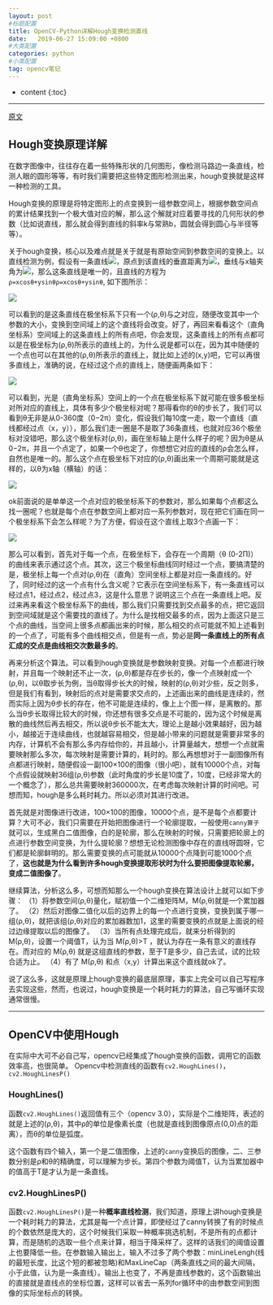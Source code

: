 ```yaml
---
layout: post
#标题配置
title: OpenCV-Python详解Hough变换检测直线
date:   2019-06-27 15:09:00 +0800
#大类配置
categories: python
#小类配置
tag: opencv笔记
---
```


* content
{:toc}

---

[原文](https://blog.csdn.net/on2way/article/details/47028969) 

## Hough变换原理详解

在数字图像中，往往存在着一些特殊形状的几何图形，像检测马路边一条直线，检测人眼的圆形等等，有时我们需要把这些特定图形检测出来，hough变换就是这样一种检测的工具。

Hough变换的原理是将特定图形上的点变换到一组参数空间上，根据参数空间点的累计结果找到一个极大值对应的解，那么这个解就对应着要寻找的几何形状的参数（比如说直线，那么就会得到直线的斜率k与常熟b，圆就会得到圆心与半径等等）。

关于hough变换，核心以及难点就是关于就是有原始空间到参数空间的变换上。以直线检测为例，假设有一条直线![](http://latex.codecogs.com/svg.latex?\L)，原点到该直线的垂直距离为![](http://latex.codecogs.com/svg.latex?\rho)，垂线与x轴夹角为![](http://latex.codecogs.com/svg.latex?\theta)，那么这条直线是唯一的，且直线的方程为 `ρ=xcosθ+ysinθρ=xcosθ+ysinθ`, 如下图所示：

![](/styles/images/2019-06-26-detals-of-hough/l.jpg)

可以看到的是这条直线在极坐标系下只有一个(ρ,θ)与之对应，随便改变其中一个参数的大小，变换到空间域上的这个直线将会改变。好了，再回来看看这个（直角坐标系）空间域上的这条直线上的所有点吧，你会发现，这条直线上的所有点都可以是在极坐标为(ρ,θ)所表示的直线上的，为什么说是都可以在，因为其中随便的一个点也可以在其他的(ρ,θ)所表示的直线上，就比如上述的(x,y)吧，它可以再很多直线上，准确的说，在经过这个点的直线上，随便画两条如下： 

![](/styles/images/2019-06-26-detals-of-hough/2.jpg)

可以看到，光是（直角坐标系）空间上的一个点在极坐标系下就可能在很多极坐标对所对应的直线上，具体有多少个极坐标对呢？那得看你的θ的步长了，我们可以看到θ无非是从0-360度（0−2π）变化，假设我们每10度一走，取一个直线（直线都经过点（x，y）），那么我们走一圈是不是取了36条直线，也就对应36个极坐标对没错吧，那么这个极坐标对(ρ,θ)，画在坐标轴上是什么样子的呢？因为θ是从0−2π，并且一个点定了，如果一个θ也定了，你想想它对应的直线的ρ会怎么样，自然也是唯一的。那么这个点在极坐标下对应的(ρ,θ)画出来一个周期可能就是这样的，以θ为x轴（横轴）的话：

![](/styles/images/2019-06-26-detals-of-hough/3.jpg)

ok前面说的是单单这一个点对应的极坐标系下的参数对，那么如果每个点都这么找一圈呢？也就是每个点在参数空间上都对应一系列参数对，现在把它们画在同一个极坐标系下会怎么样呢？为了方便，假设在这个直线上取3个点画一下： 

![](/styles/images/2019-06-26-detals-of-hough/4.jpg)

那么可以看到，首先对于每一个点，在极坐标下，会存在一个周期（θ (0-2Π)）的曲线来表示通过这个点。其次，这三个极坐标曲线同时经过一个点，要搞清楚的是，极坐标上每一个点对(ρ,θ)在（直角）空间坐标上都是对应一条直线的。好了，同时经过的这一个点有什么含义呢？它表示在空间坐标系下，有一条直线可以经过点1，经过点2，经过点3，这是什么意思？说明这三个点在一条直线上吧。反过来再来看这个极坐标系下的曲线，那么我们只需要找到交点最多的点，把它返回到空间域就是这个需要找的直线了。为什么是找相交最多的点，因为上面这只是三个点的曲线，当空间上很多点都画出来的时候，那么相交的点可能就不知上述看到的一个点了，可能有多个曲线相交点，但是有一点，势必是**同一条直线上的所有点汇成的交点是曲线相交次数最多的**。

再来分析这个算法。可以看到hough变换就是参数映射变换。对每一个点都进行映射，并且每一个映射还不止一次，(ρ,θ)都是存在步长的，像一个点映射成一个(ρ,θ)，以θ取步长为例，当θ取得步长大的时候，映射的(ρ,θ)对少些，反之则多，但是我们有看到，映射后的点对是需要求交点的，上述画出来的曲线是连续的，然而实际上因为θ步长的存在，他不可能是连续的，像上上个图一样，是离散的。那么当θ步长取得比较大的时候，你还想有很多交点是不可能的，因为这个时候是离散的曲线然后再去相交，所以说θ步长不能太大，理论上是越小效果越好，因为越小，越接近于连续曲线，也就越容易相交，但是越小带来的问题就是需要非常多的内存，计算机不会有那么多内存给你的，并且越小，计算量越大，想想一个点就需要映射那么多次，每次映射是需要计算的，耗时的。那么再想想对于一副图像所有点都进行映射，随便假设一副100×100的图像（很小吧），就有10000个点，对每个点假设就映射36组(ρ,θ)参数（此时角度的步长是10度了，10度，已经非常大的一个概念了），那么总共需要映射360000次，在考虑每次映射计算的时间吧。可想而知，hough是多么耗时耗力。所以必须对其进行改进。

首先就是对图像进行改进，100×100的图像，10000个点，是不是每个点都要计算？大可不必，我们只需要在开始把图像进行一个轮廓提取，一般使用`canny算子`就可以，生成黑白二值图像，白的是轮廓，那么在映射的时候，只需要把轮廓上的点进行参数空间变换，为什么提轮廓？想想无论检测图像中存在的直线呀圆呀，它们都是轮廓鲜明的。那么需要变换的点可能就从10000个点降到可能1000个点了，**这也就是为什么看到许多hough变换提取形状时为什么要把图像提取轮廓，变成二值图像了**。

继续算法，分析这么多，可想而知那么一个hough变换在算法设计上就可以如下步骤： 
（1）将参数空间(ρ,θ)量化，赋初值一个二维矩阵M，M(ρ,θ)就是一个累加器了。 
（2）然后对图像二值化以后的边界上的每一个点进行变换，变换到属于哪一组(ρ,θ)，就把该组(ρ,θ)对应的累加器数加1，这里的需要变换的点就是上面说的经过边缘提取以后的图像了。 
（3）当所有点处理完成后，就来分析得到的M(ρ,θ)，设置一个阈值T，认为当 M(ρ,θ)>T ，就认为存在一条有意义的直线存在。而对应的 M(ρ,θ) 就是这组直线的参数，至于T是多少，自己去试，试的比较合适为止。 
（4）有了 M(ρ,θ) 和点（x,y）计算出来这个直线就ok了。

说了这么多，这就是原理上hough变换的最底层原理，事实上完全可以自己写程序去实现这些，然而，也说过，hough变换是一个耗时耗力的算法，自己写循环实现通常很慢。

---

## OpenCV中使用Hough

在实际中大可不必自己写，opencv已经集成了hough变换的函数，调用它的函数效率高，也很简单。 
Opencv中检测直线的函数有`cv2.HoughLines()`，`cv2.HoughLinesP()`

### HoughLines()

函数`cv2.HoughLines()`返回值有三个（opencv 3.0），实际是个二维矩阵，表述的就是上述的(ρ,θ)，其中ρ的单位是像素长度（也就是直线到图像原点(0,0)点的距离），而θ的单位是弧度。

这个函数有四个输入，第一个是二值图像，上述的`canny`变换后的图像，二、三参数分别是ρ和θ的精确度，可以理解为步长。第四个参数为阈值T，认为当累加器中的值高于T是才认为是一条直线。

### cv2.HoughLinesP()

函数`cv2.HoughLinesP()`是一种**概率直线检测**，我们知道，原理上讲hough变换是一个耗时耗力的算法，尤其是每一个点计算，即使经过了canny转换了有的时候点的个数依然是庞大的，这个时候我们采取一种概率挑选机制，不是所有的点都计算，而是随机的选取一些个点来计算，相当于降采样了。这样的话我们的阈值设置上也要降低一些。在参数输入输出上，输入不过多了两个参数：minLineLengh(线的最短长度，比这个短的都被忽略)和MaxLineCap（两条直线之间的最大间隔，小于此值，认为是一条直线）。输出上也变了，不再是直线参数的，这个函数输出的直接就是直线点的坐标位置，这样可以省去一系列for循环中的由参数空间到图像的实际坐标点的转换。
